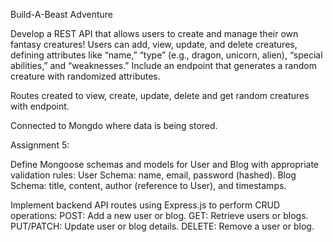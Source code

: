 Build-A-Beast Adventure

Develop a REST API that allows users to create and manage their own fantasy creatures! Users can add, view, update, and delete creatures, defining attributes like “name,” “type” (e.g., dragon, unicorn, alien), “special abilities,” and “weaknesses.” Include an endpoint that generates a random creature with randomized attributes.

Routes created to view, create, update, delete and get random creatures with endpoint.

Connected to Mongdo where data is being stored.

Assignment 5:

Define Mongoose schemas and models for User and Blog with appropriate validation rules:
User Schema: name, email, password (hashed).
Blog Schema: title, content, author (reference to User), and timestamps.

Implement backend API routes using Express.js to perform CRUD operations:
POST: Add a new user or blog.
GET: Retrieve users or blogs.
PUT/PATCH: Update user or blog details.
DELETE: Remove a user or blog.
